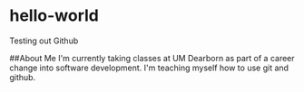 # hello-world
Testing out Github

##About Me
I'm currently taking classes at UM Dearborn as part of a career change into software development.  I'm teaching myself how to use git and github.
